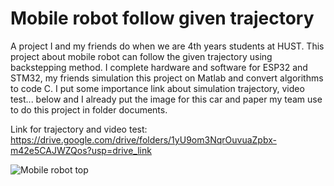 # Mobile robot follow given trajectory
A project I and my friends do when we are 4th years students at HUST. This project about mobile robot can follow the given trajectory using backstepping method.
I complete hardware and software for ESP32 and STM32, my friends simulation this project on Matlab and convert algorithms to code C. 
I put some importance link about simulation trajectory, video test... below and I already put the image for this car and paper my team use to do this project in folder documents.

Link for trajectory and video test: https://drive.google.com/drive/folders/1yU9om3NqrOuvuaZpbx-m42e5CAJWZQos?usp=drive_link

![Mobile robot top](https://github.com/Nhatkhongbuon/Mobilerobot/assets/138384438/967dd415-7301-4952-85ff-e49fcdc35436)
